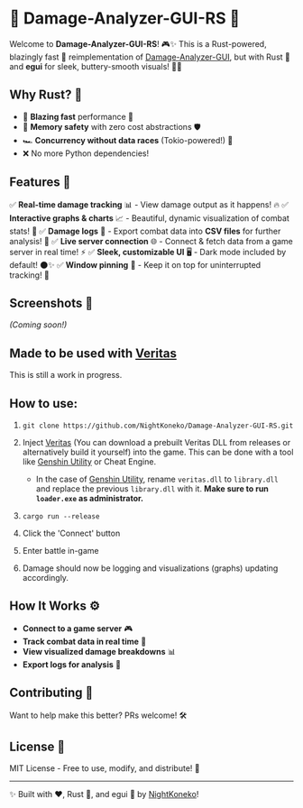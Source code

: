 # 🚀 Damage-Analyzer-GUI-RS 🎯

Welcome to **Damage-Analyzer-GUI-RS**! 🎮✨ This is a Rust-powered, blazingly fast 🚀 reimplementation of [Damage-Analyzer-GUI](https://github.com/NightKoneko/Damage-Analyzer-GUI), but with Rust 🦀 and **egui** for sleek, buttery-smooth visuals! 🎨🔥

## Why Rust? 🤔
- 🚀 **Blazing fast** performance 💨
- 💪 **Memory safety** with zero cost abstractions 🛡️
- 🏎️ **Concurrency without data races** (Tokio-powered!) 🧵
- ❌ No more Python dependencies!

## Features 🎯
✅ **Real-time damage tracking** 📊 - View damage output as it happens! 🔥
✅ **Interactive graphs & charts** 📈 - Beautiful, dynamic visualization of combat stats! 🎨
✅ **Damage logs** 📝 - Export combat data into **CSV files** for further analysis! 💾
✅ **Live server connection** 🌐 - Connect & fetch data from a game server in real time! ⚡
✅ **Sleek, customizable UI** 🖥️ - Dark mode included by default! 🌑✨
✅ **Window pinning** 📌 - Keep it on top for uninterrupted tracking! 👀

## Screenshots 📸
*(Coming soon!)*

## Made to be used with [Veritas](https://github.com/hessiser/veritas)

This is still a work in progress.

## How to use:

1. `git clone https://github.com/NightKoneko/Damage-Analyzer-GUI-RS.git`

2. Inject [Veritas](https://github.com/hessiser/veritas) (You can download a prebuilt Veritas DLL from releases or alternatively build it yourself) into the game. This can be done with a tool like [Genshin Utility](https://github.com/lanylow/genshin-utility) or Cheat Engine.

   * In the case of [Genshin Utility](https://github.com/lanylow/genshin-utility), rename `veritas.dll` to `library.dll` and replace the previous `library.dll` with it. **Make sure to run `loader.exe` as administrator.**

3. `cargo run --release`

4. Click the 'Connect' button

5. Enter battle in-game

6. Damage should now be logging and visualizations (graphs) updating accordingly.

## How It Works ⚙️
- **Connect to a game server** 🎮
- **Track combat data in real time** 🔄
- **View visualized damage breakdowns** 📊
- **Export logs for analysis** 📑

## Contributing 🤝
Want to help make this better? PRs welcome! 🛠️

## License 📜
MIT License - Free to use, modify, and distribute! 👐

---

✨ Built with ❤️, Rust 🦀, and egui 🎨 by [NightKoneko](https://github.com/NightKoneko)!

